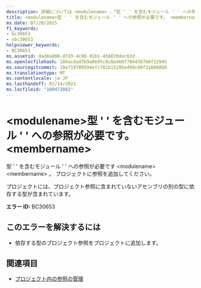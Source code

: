 ```yaml
---
description: 詳細については <modulename> 、「型 ' ' を含むモジュール ' ' への参照が必要です」を参照してください。 <membername>
title: <modulename>型 ' ' を含むモジュール ' ' への参照が必要です。 <membername>
ms.date: 07/20/2015
f1_keywords:
- bc30653
- vbc30653
helpviewer_keywords:
- BC30653
ms.assetid: dad8a808-d7d3-4c80-91b1-458070dec63d
ms.openlocfilehash: 186acdadfb9a0b95c8c8a460f7894367b6f32945
ms.sourcegitcommit: 10e719780594efc781b15295e499c66f316068b8
ms.translationtype: MT
ms.contentlocale: ja-JP
ms.lasthandoff: 02/14/2021
ms.locfileid: "100472081"
---
```

# <a name="reference-required-to-module-modulename-containing-the-type-membername"></a>\<modulename>型 ' ' を含むモジュール ' ' への参照が必要です。 \<membername>

型 ' ' を含むモジュール ' ' への参照が必要です \<modulename> \<membername> 。 プロジェクトに参照を追加してください。  
  
 プロジェクトには、プロジェクト参照に含まれていないアセンブリの別の型に依存する型が含まれています。  
  
 **エラー ID:** BC30653  
  
## <a name="to-correct-this-error"></a>このエラーを解決するには  
  
- 依存する型のプロジェクト参照をプロジェクトに追加します。  
  
## <a name="see-also"></a>関連項目

- [プロジェクト内の参照の管理](/visualstudio/ide/managing-references-in-a-project)
